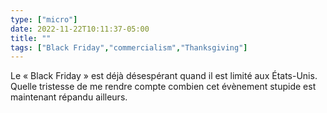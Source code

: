 ```yaml
---
type: ["micro"]
date: 2022-11-22T10:11:37-05:00
title: ""
tags: ["Black Friday","commercialism","Thanksgiving"]
---
```

Le « Black Friday » est déjà désespérant quand il est limité aux États-Unis. Quelle tristesse de me rendre compte combien cet évènement stupide est maintenant répandu ailleurs.
